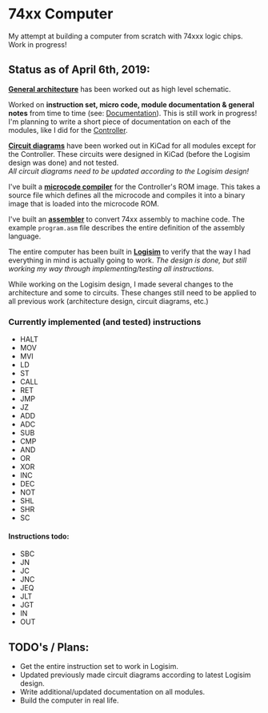 # 74xx Computer

My attempt at building a computer from scratch with 74xxx logic chips.  
Work in progress!

## Status as of April 6th, 2019:

[**General architecture**](https://github.com/DutchMaker/TTL-computer/blob/master/Documentation/Architecture.pdf) has been worked out as high level schematic.  

Worked on **instruction set, micro code, module documentation & general notes** from time to time (see: [Documentation](https://github.com/DutchMaker/TTL-computer/tree/master/Documentation)). This is still work in progress!  
I'm planning to write a short piece of documentation on each of the modules, like I did for the [Controller](https://github.com/DutchMaker/TTL-computer/blob/master/Documentation/Modules/Controller.md).  

[**Circuit diagrams**](https://github.com/DutchMaker/TTL-computer/tree/master/Circuits/Schematics-KiCad) have been worked out in KiCad for all modules except for the Controller. These circuits were designed in KiCad (before the Logisim design was done) and not tested.  
_All circuit diagrams need to be updated according to the Logisim design!_

I've built a [**microcode compiler**](https://github.com/DutchMaker/TTL-computer/tree/master/Code/Microcode) for the Controller's ROM image. This takes a source file which defines all the microcode and compiles it into a binary image that is loaded into the microcode ROM.

I've built an [**assembler**](https://github.com/DutchMaker/TTL-computer/tree/master/Code/Assembler) to convert 74xx assembly to machine code. The example `program.asm` file describes the entire definition of the assembly language.

The entire computer has been built in [**Logisim**](https://github.com/DutchMaker/TTL-computer/tree/master/Documentation/Logisim) to verify that the way I had everything in mind is actually going to work.
*The design is done, but still working my way through implementing/testing all instructions.* 

While working on the Logisim design, I made several changes to the architecture and some to circuits. These changes still need to be applied to all previous work (architecture design, circuit diagrams, etc.)

### Currently implemented (and tested) instructions

- HALT
- MOV
- MVI
- LD
- ST
- CALL
- RET
- JMP
- JZ
- ADD
- ADC
- SUB
- CMP
- AND
- OR
- XOR
- INC
- DEC
- NOT
- SHL
- SHR
- SC

#### Instructions todo:

- SBC
- JN
- JC
- JNC
- JEQ
- JLT
- JGT
- IN
- OUT



## TODO's / Plans:

- Get the entire instruction set to work in Logisim.
- Updated previously made circuit diagrams according to latest Logisim design.
- Write additional/updated documentation on all modules.
- Build the computer in real life.

